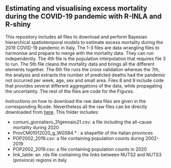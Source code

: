 ## Estimating and visualising excess mortality during the COVID-19 pandemic with R-INLA and R-shiny

This repository includes all files to download and perform Bayesian hierarchical spatiotemporal models to estimate excess mortality during the 2019 COVID-19 pandemic in Italy. The 1-3 files are data wrangling files to harmonise and prepare to merge with the mortality data. They can run independently. The 4th file is the population interpolation that requires file 3 to run. The 5th file cleans the mortality data and brings all the different elements together. The 6th file runs the cross validation whereas the 7th, the analysis and extracts the number of predicted deaths had the pandemic not occurred per week, age, sex and small area. Files 8 and 9 include code that provides several different aggregations of the data, while propagating the uncertainty. The rest of the files are code for the Figures. 

Instructions on how to download the raw data files are given in the corresponding Rcode. Nevertheless all the raw files can be directly downloaded from [here](https://imperialcollegelondon.box.com/s/5di16s2ybnpfcltnfcl5en2rom5fj5vd). This folder includes:
* comuni_giornaliero_31gennaio21.csv: a file including the all-cause mortality during 2020
* ProvCM01012020_g_WGS84.* : a shapefile of the italian provinces
* POP2002_2019.csv: a file containing population counts during 2002-2019
* POP2002_2019.csv: a file containing population counts in 2020
* link_table: an .rds file containing the links between NUTS2 and NUTS3 (province) regions in italy. 
